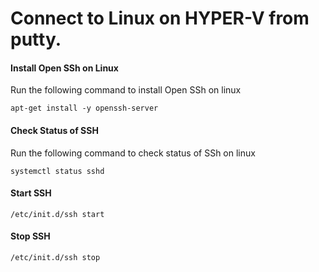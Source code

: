 
# Connect to Linux on HYPER-V from putty.

#### Install Open SSh on Linux
Run the following command to install Open SSh on linux

```
apt-get install -y openssh-server
```

#### Check Status of SSH
Run the following command to check status of SSh on linux

```
systemctl status sshd
```

#### Start SSH

```
/etc/init.d/ssh start
```

#### Stop SSH

```
/etc/init.d/ssh stop
```
